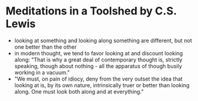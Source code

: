 
# Meditations in a Toolshed by C.S. Lewis

* looking at something and looking along something are different, but not one better than the other
* in modern thought, we tend to favor looking at and discount looking along: "That is why a great deal of contemporary thought is, strictly speaking, though about nothing - all the apparatus of though busily working in a vacuum."
* "We must, on pain of idiocy, deny from the very outset the idea that looking at is, by its own nature, intrinsically truer or better than looking along.  One must look both along and at everything."


